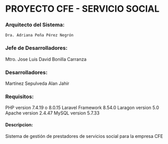 # PROYECTO CFE - SERVICIO SOCIAL

### Arquitecto del Sistema:

    Dra. Adriana Peña Pérez Negrón
   

### Jefe de Desarrolladores:

Mtro. Jose Luis David Bonilla Carranza

### Desarrolladores:

Martínez Sepulveda Alan Jahir

### Requisitos:

PHP version 7.4.19 o 8.0.15
Laravel Framework 8.54.0
Laragon version 5.0
Apache version 2.4.47
MySQL version 5.7.33

#### Descripcion:

Sistema de gestión de prestadores de servicios social para la empresa CFE
